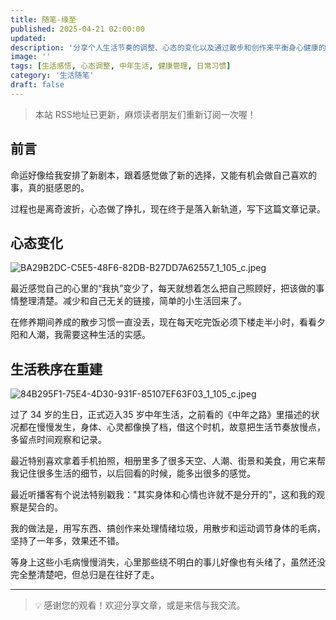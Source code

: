 ```yaml
---
title: 随笔-缘至
published: 2025-04-21 02:00:00
updated: 
description: '分享个人生活节奏的调整、心态的变化以及通过散步和创作来平衡身心健康的经验，记录迈入中年后的生活感悟和重建秩序的过程。'
image: ''
tags: [生活感悟, 心态调整, 中年生活, 健康管理, 日常习惯]
category: '生活随笔'
draft: false
---
```


> 本站 RSS地址已更新，麻烦读者朋友们重新订阅一次喔！

## 前言

命运好像给我安排了新剧本，跟着感觉做了新的选择，又能有机会做自己喜欢的事，真的挺感恩的。

过程也是离奇波折，心态做了挣扎，现在终于是落入新轨道，写下这篇文章记录。

## 心态变化

![BA29B2DC-C5E5-48F6-82DB-B27DD7A62557_1_105_c.jpeg](https://blog-1259751088.cos.ap-shanghai.myqcloud.com/20250421003532093.jpeg?imageSlim)

最近感觉自己的心里的“我执”变少了，每天就想着怎么把自己照顾好，把该做的事情整理清楚。减少和自己无关的链接，简单的小生活回来了。

在修养期间养成的散步习惯一直没丢，现在每天吃完饭必须下楼走半小时，看看夕阳和人潮，我需要这种生活的实感。

## 生活秩序在重建

![84B295F1-75E4-4D30-931F-85107EF63F03_1_105_c.jpeg](https://blog-1259751088.cos.ap-shanghai.myqcloud.com/20250421003501899.jpeg?imageSlim)

过了 34 岁的生日，正式迈入35 岁中年生活，之前看的《中年之路》里描述的状况都在慢慢发生，身体、心灵都像换了档，借这个时机，故意把生活节奏放慢点，多留点时间观察和记录。

最近特别喜欢拿着手机拍照，相册里多了很多天空、人潮、街景和美食，用它来帮我记住很多生活的细节，以后回看的时候，能多出很多的感觉。

最近听播客有个说法特别戳我："其实身体和心情也许就不是分开的"，这和我的观察是契合的。

我的做法是，用写东西、搞创作来处理情绪垃圾，用散步和运动调节身体的毛病，坚持了一年多，效果还不错。

等身上这些小毛病慢慢消失，心里那些绕不明白的事儿好像也有头绪了，虽然还没完全整清楚吧，但总归是在往好了走。

---

> 💡 感谢您的观看！欢迎分享文章，或是来信与我交流。
